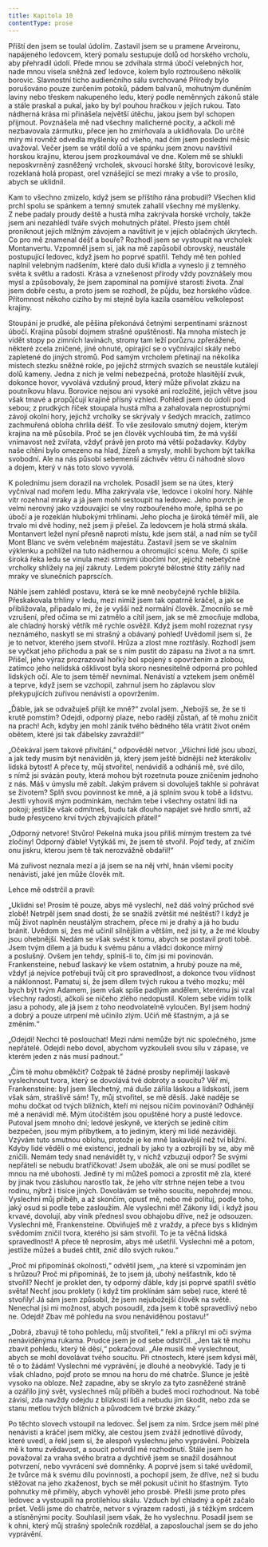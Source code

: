 ```yaml
---
title: Kapitola 10
contentType: prose
---
```


<section>

Příští den jsem se toulal údolím. Zastavil jsem se u pramene Arvei­ronu, napájeného ledovcem, který pomalu sestupuje dolů od horského vrcholu, aby přehradil údolí. Přede mnou se zdvihala strmá úbočí velebných hor, nade mnou visela sněžná zeď ledovce, kolem bylo roztroušeno několik borovic. Slavnostní ticho audienčního sálu svrchované Přírody bylo porušováno pouze zurčením potoků, pádem balvanů, mohutným duněním laviny nebo třeskem nakupeného ledu, který podle neměnných zákonů stále a stále praskal a pukal, jako by byl pouhou hračkou v jejích rukou. Tato nádherná krása mi přinášela největší útěchu, jakou jsem byl schopen přijmout. Povznášela mě nad všechny malicherné pocity, a ačkoli mě nezbavovala zármutku, přece jen ho zmírňovala a uklidňovala. Do určité míry mi rovněž odvedla myšlenky od všeho, nad čím jsem poslední měsíc uvažoval. Večer jsem se vrátil dolů a ve spánku jsem znovu navštívil horskou krajinu, kterou jsem prozkoumával ve dne. Kolem mě se shlukli neposkvrněný zasněžený vrcholek, skvoucí horské štíty, borovicové lesíky, rozeklaná holá propast, orel vznášející se mezi mraky a vše to prosilo, abych se uklidnil.

Kam to všechno zmizelo, když jsem se příštího rána probudil? Všechen klid prchl spolu se spánkem a temný smutek zahalil všechny mé myšlenky. Z nebe padaly proudy deště a hustá mlha zakrývala horské vrcholy, takže jsem ani nezahlédl tváře svých mohutných přátel. Přesto jsem chtěl proniknout jejich mlžným závojem a navštívit je v jejich oblačných úkrytech. Co pro mě znamenal déšť a bouře? Rozhodl jsem se vystoupit na vrcholek Montanvertu. Vzpomněl jsem si, jak na mě zapůsobil obrovský, neustále postupující ledovec, když jsem ho poprvé spatřil. Tehdy mě ten pohled naplnil velebným nadšením, které dalo duši křídla a vyneslo ji z temného světa k světlu a radosti. Krása a vznešenost přírody vždy povznášely mou mysl a způsobovaly, že jsem zapomínal na pomíjivé starosti života. Znal jsem dobře cestu, a proto jsem se rozhodl, že půjdu, bez horského vůdce. Přítomnost někoho cizího by mi stejně byla kazila osamělou velkolepost krajiny.

Stoupání je prudké, ale pěšina překonává četnými serpentinami sráznost úbočí. Krajina působí dojmem strašné opuštěnosti. Na mnoha místech je vidět stopy po zimních lavinách, stromy tam leží porůznu zpřerážené, některé zcela zničené, jiné ohnuté, opírající se o vyčnívající skály nebo zapletené do jiných stromů. Pod samým vrcholem přetínají na několika místech stezku sněžné rokle, po jejichž strmých svazích se neustále kutálejí dolů kameny. Jedna z nich je velmi nebezpečná, protože hlasitější zvuk, dokonce hovor, vyvolává vzdušný proud, který může přivolat zkázu na poutníkovu hlavu. Borovice nejsou ani vysoké ani rozložité, jejich větve jsou však tmavé a propůjčují krajině přísný vzhled. Pohlédl jsem do údolí pod sebou; z prudkých říček stoupala hustá mlha a zahalovala neprostupnými závoji okolní hory, jejichž vrcholky se skrývaly v šedých mracích, zatímco zachmuřená obloha chrlila déšť. To vše zesilovalo smutný dojem, kterým krajina na mě působila. Proč se jen člověk vychloubá tím, že má vyšší vnímavost než zvířata, vždyť právě jen proto má větší požadavky. Kdyby naše cítění bylo omezeno na hlad, žízeň a smysly, mohli bychom být takřka svobodní. Ale na nás působí sebemenší záchvěv větru či náhodné slovo a dojem, který v nás toto slovo vyvolá.

K polednímu jsem dorazil na vrcholek. Posadil jsem se na útes, který vyčníval nad mořem ledu. Mlha zakrývala vše, ledovce i okolní hory. Náhle vítr rozehnal mraky a já jsem mohl sestoupit na ledovec. Jeho povrch je velmi nerovný jako vzdouvající se vlny rozbouřeného moře, šplhá se po úbočí a je rozeklán hlubokými trhlinami. Jeho plocha je široká téměř míli, ale trvalo mi dvě hodiny, než jsem ji přešel. Za ledovcem je holá strmá skála. Montanvert ležel nyní přesně naproti místu, kde jsem stál, a nad ním se tyčil Mont Blanc ve svém velebném majestátu. Zastavil jsem se ve skalním výklenku a pohlížel na tuto nádhernou a ohromující scénu. Moře, či spíše široká řeka ledu se vinula mezi strmými úbočími hor, jejichž nebetyčné vrcholky shlížely na její zákruty. Ledem pokryté bělostné štíty zářily nad mraky ve slunečních paprscích.

Náhle jsem zahlédl postavu, která se ke mně neobyčejně rychle blížila. Přeskakovala trhliny v ledu, mezi nimiž jsem tak opatrně kráčel, a jak se přibližovala, připadalo mi, že je vyšší než normální člověk. Zmocnilo se mě vzrušení, před očima se mi zatmělo a cítil jsem, jak se mě zmocňuje mdloba, ale chladný horský větřík mě rychle osvěžil. Když jsem mohl rozeznat rysy neznámého, naskytl se mi strašný a obávaný pohled! Uvědomil jsem si, že je to netvor, kterého jsem stvořil. Hrůza a zlost mne roztřásly. Rozhodl jsem se vyčkat jeho příchodu a pak se s ním pustit do zápasu na život a na smrt. Přišel, jeho výraz prozrazoval hořký bol spojený s opovržením a zlobou, zatímco jeho nelidská ošklivost byla skoro nesnesitelně odporná pro pohled lidských očí. Ale to jsem téměř nevnímal. Nenávistí a vztekem jsem oněměl a teprve, když jsem se vzchopil, zahrnul jsem ho záplavou slov překypujících zuřivou nenávistí a opovržením.

„Ďáble, jak se odvažuješ přijít ke mně?“ zvolal jsem. „Nebojíš se, že se ti krutě pomstím? Odejdi, odporný plaze, nebo raději zůstaň, ať tě mohu zničit na prach! Ach, kdyby jen mohl zánik tvého bědného těla vrátit život oněm obětem, které jsi tak ďábelsky zavraždil!“

„Očekával jsem takové přivítání,“ odpověděl netvor. „Všichni lidé jsou ubozí, a jak tedy musím být nenáviděn já, který jsem ještě bídnější než kterákoliv lidská bytost! A přece ty, můj stvořitel, nenávidíš a odháníš mě, své dílo, s nímž jsi svázán pouty, která mohou být rozetnuta pouze zničením jednoho z nás. Máš v úmyslu mě zabít. Jakým právem si dovoluješ takhle si pohrávat se životem? Splň svou povinnost ke mně, a já splním svou k tobě a lidstvu. Jestli vyhovíš mým podmínkám, nechám tebe i všechny ostatní lidi na pokoji; jestliže však odmítneš, budu tak dlouho napájet své hrdlo smrtí, až bude přesyceno krví tvých zbývajících přátel!“

„Odporný netvore! Stvůro! Pekelná muka jsou příliš mírným trestem za tvé zločiny! Odporný ďáble! Vytýkáš mi, že jsem tě stvořil. Pojď tedy, ať zničím onu jiskru, kterou jsem tě tak nerozvážně obdařil!“

Má zuřivost neznala mezí a já jsem se na něj vrhl, hnán všemi pocity nenávisti, jaké jen může člověk mít.

Lehce mě odstrčil a pravil:

„Uklidni se! Prosím tě pouze, abys mě vyslechl, než dáš volný průchod své zlobě! Netrpěl jsem snad dosti, že se snažíš zvětšit mé neštěstí? I když je můj život naplněn neustálým strachem, přece mi je drahý a já ho budu bránit. Uvědom si, žes mě učinil silnějším a větším, než jsi ty, a že mé klouby jsou ohebnější. Nedám se však svést k tomu, abych se postavil proti tobě. Jsem tvým dílem a já budu k svému pánu a vládci dokonce mírný a poslušný. Ovšem jen tehdy, splníš-li to, čím jsi mi povinován. Frankensteine, nebuď laskavý ke všem ostatním, a hrubý pouze na mě, vždyť já nejvíce potřebuji tvůj cit pro spravedlnost, a dokonce tvou vlídnost a náklonnost. Pamatuj si, že jsem dílem tvých rukou a tvého mozku; měl bych být tvým Adamem, jsem však spíše padlým andělem, kterému jsi vzal všechny radosti, ačkoli se ničeho zlého nedopustil. Kolem sebe vidím tolik jasu a pohody, ale já jsem z toho neodvolatelně vyloučen. Byl jsem hodný a dobrý a pouze utrpení mě učinilo zlým. Učiň mě šťastným, a já se změním.“

„Odejdi! Nechci tě poslouchat! Mezi námi nemůže být nic společného, jsme nepřátelé. Odejdi nebo dovol, abychom vyzkoušeli svou sílu v zápase, ve kterém jeden z nás musí padnout.“

„Čím tě mohu obměkčit? Cožpak tě žádné prosby nepřimějí laskavě vyslechnout tvora, který se dovolává tvé dobroty a soucitu? Věř mi, Frankensteine: byl jsem šlechetný, má duše zářila láskou a lidskostí, jsem však sám, strašlivě sám! Ty, můj stvořitel, se mě děsíš. Jaké naděje se mohu dočkat od tvých bližních, kteří mi nejsou ničím povinováni? Odhánějí mě a nenávidí mě. Mým útočištěm jsou opuštěné hory a pusté ledovce. Putoval jsem mnoho dní; ledové jeskyně, ve kterých se jedině cítím bezpečen, jsou mým příbytkem, a to jediným, který mi lidé nezávidějí. Vzývám tuto smutnou oblohu, protože je ke mně laskavější než tví bližní. Kdyby lidé věděli o mé existenci, jednali by jako ty a ozbrojili by se, aby mě zničili. Nemám tedy snad nenávidět ty, v nichž vzbuzuji odpor? Se svými nepřáteli se nebudu bratříčkovat! Jsem ubožák, ale oni se musí podílet se mnou na mé ubohosti. Jedině ty mi můžeš pomoci a zprostit mě zla, které by jinak tvou zásluhou narostlo tak, že jeho vítr strhne nejen tebe a tvou rodinu, nýbrž i tisíce jiných. Dovolávám se tvého soucitu, nepohrdej mnou. Vyslechni můj příběh, a až skončím, opusť mě, nebo mě polituj, podle toho, jaký osud si podle tebe zasloužím. Ale vyslechni mě! Zákony lidí, i když jsou krvavé, dovolují, aby viník přednesl svou obhajobu dříve, než je odsouzen. Vyslechni mě, Frankensteine. Obviňuješ mě z vraždy, a přece bys s klidným svědomím zničil tvora, kterého jsi sám stvořil. To je ta věčná lidská spravedlnost! A přece tě neprosím, abys mě ušetřil. Vyslechni mě a potom, jestliže můžeš a budeš chtít, znič dílo svých rukou.“

„Proč mi připomínáš okolnosti,“ odvětil jsem, „na které si vzpomínám jen s hrůzou? Proč mi připomínáš, že to jsem já, ubohý nešťastník, kdo tě stvořil? Nechť je proklet den, ty odporný ďáble, kdy jsi poprvé spatřil světlo světa! Nechť jsou proklety (i když tím proklínám sám sebe) ruce, které tě stvořily! Já sám jsem způsobil, že jsem nejubožejší člověk na světě. Nenechal jsi mi možnost, abych posoudil, zda jsem k tobě spravedlivý nebo ne. Odejdi! Zbav mě pohledu na svou nenáviděnou postavu!“

„Dobrá, zbavuji tě toho pohledu, můj stvořiteli,“ řekl a přikryl mi oči svýma nenáviděnýma rukama. Prudce jsem je od sebe odstrčil. „Jen tak tě mohu zbavit pohledu, který tě děsí,“ pokračoval. „Ale musíš mě vyslechnout, abych se mohl dovolávat tvého soucitu. Při ctnostech, které jsem kdysi měl, tě o to žádám! Vyslechni mé vyprávění, je dlouhé a neobvyklé. Tady je ti však chladno, pojď proto se mnou na horu do mé chatrče. Slunce je ještě vysoko na obloze. Než zapadne, aby se skrylo za tyto zasněžené stráně a ozářilo jiný svět, vyslechneš můj příběh a budeš moci rozhodnout. Na tobě závisí, zda navždy odejdu z blízkosti lidí a nebudu jim škodit, nebo zda se stanu metlou tvých bližních a původcem tvé brzké zkázy.“

Po těchto slovech vstoupil na ledovec. Šel jsem za ním. Srdce jsem měl plné nenávisti a kráčel jsem mlčky, ale cestou jsem zvážil jednotlivé důvody, které uvedl, a řekl jsem si, že alespoň vyslechnu jeho vyprávění. Pobízela mě k tomu zvědavost, a soucit potvrdil mé rozhodnutí. Stále jsem ho považoval za vraha svého bratra a dychtivě jsem se snažil dosáhnout potvrzení, nebo vyvrácení své domněnky. A poprvé jsem si také uvědomil, že tvůrce má k svému dílu povinnosti, a pochopil jsem, že dříve, než si budu stěžovat na jeho zkaženost, bych se měl pokusit učinit ho šťastným. Tyto pohnutky mě přiměly, abych vyhověl jeho prosbě. Přešli jsme proto přes ledovec a vystoupili na protilehlou skálu. Vzduch byl chladný a opět začalo pršet. Vešli jsme do chatrče, netvor s výrazem radosti, já s těžkým srdcem a stísněnými pocity. Souhlasil jsem však, že ho vyslechnu. Posadil jsem se k ohni, který můj strašný společník rozdělal, a zaposlouchal jsem se do jeho vyprávění.

</section>
